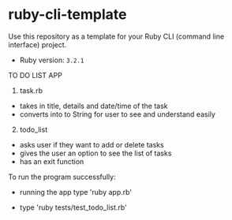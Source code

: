 # ruby-cli-template

Use this repository as a template for your Ruby CLI (command line interface) project.

- Ruby version: `3.2.1`


TO DO LIST APP

1. task.rb
- takes in title, details and date/time of the task 
- converts into to String for user to see and understand easily 

2. todo_list
- asks user if they want to add or delete tasks
- gives the user an option to see the list of tasks 
- has an exit function 

To run the program successfully:

- running the app
type 'ruby app.rb'

- type 'ruby tests/test_todo_list.rb'
